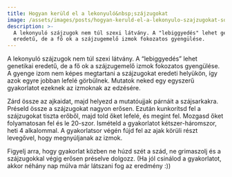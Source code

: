 ```yaml
---
title: Hogyan kerüld el a lekonyuló&nbsp;szájzugokat
image: /assets/images/posts/hogyan-keruld-el-a-lekonyulo-szajzugokat-social.jpg
description: >-
  A lekonyuló szájzugok nem túl szexi látvány. A "lebiggyedés" lehet genetikai
  eredetű, de a fő ok a szájzugemelő izmok fokozatos gyengülése.
---
```


A lekonyuló szájzugok nem túl szexi látvány. A “lebiggyedés” lehet genetikai
eredetű, de a fő ok a szájzugemelő izmok fokozatos gyengülése. A gyenge izom nem
képes megtartani a szájzugokat eredeti helyükön, így azok egyre jobban lefelé
görbülnek. Mutatok neked egy egyszerű gyakorlatot ezeknek az izmoknak az
edzésére.

Zárd össze az ajkaidat, majd helyezd a mutatóujjak párnáit a szájsarkakra.
Préseld össze a szájzugokat nagyon erősen. Ezután kunkorítsd fel a szájzugokat
tiszta erőből, majd told őket lefelé, és megint fel. Mozgasd őket folyamatosan
fel és le 20-szor. Ismételd a gyakorlatot kétszer-háromszor, heti 4 alkalommal.
A gyakorlatsor végén fújd fel az ajak körüli részt levegővel, hogy megnyúljanak
az izmok.

Figyelj arra, hogy gyakorlat közben ne húzd szét a szád, ne grimaszolj és a
szájzugokkal végig erősen préselve dolgozz. (Ha jól csinálod a gyakorlatot,
akkor néhány nap múlva már látszani fog az eredmény :))


